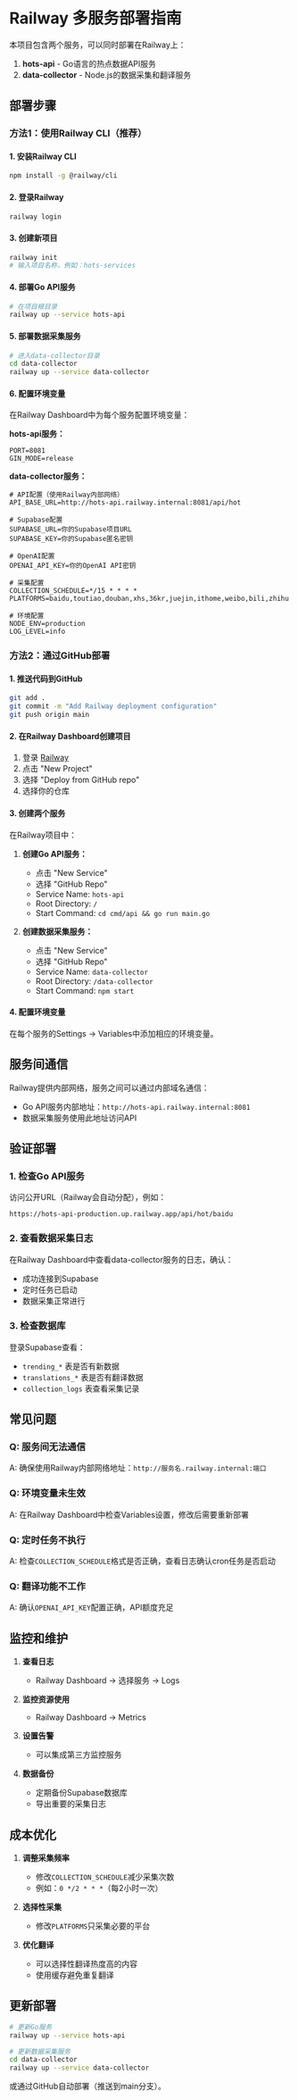 # Railway 多服务部署指南

本项目包含两个服务，可以同时部署在Railway上：
1. **hots-api** - Go语言的热点数据API服务
2. **data-collector** - Node.js的数据采集和翻译服务

## 部署步骤

### 方法1：使用Railway CLI（推荐）

#### 1. 安装Railway CLI
```bash
npm install -g @railway/cli
```

#### 2. 登录Railway
```bash
railway login
```

#### 3. 创建新项目
```bash
railway init
# 输入项目名称，例如：hots-services
```

#### 4. 部署Go API服务
```bash
# 在项目根目录
railway up --service hots-api
```

#### 5. 部署数据采集服务
```bash
# 进入data-collector目录
cd data-collector
railway up --service data-collector
```

#### 6. 配置环境变量

在Railway Dashboard中为每个服务配置环境变量：

**hots-api服务：**
```
PORT=8081
GIN_MODE=release
```

**data-collector服务：**
```
# API配置（使用Railway内部网络）
API_BASE_URL=http://hots-api.railway.internal:8081/api/hot

# Supabase配置
SUPABASE_URL=你的Supabase项目URL
SUPABASE_KEY=你的Supabase匿名密钥

# OpenAI配置
OPENAI_API_KEY=你的OpenAI API密钥

# 采集配置
COLLECTION_SCHEDULE=*/15 * * * *
PLATFORMS=baidu,toutiao,douban,xhs,36kr,juejin,ithome,weibo,bili,zhihu

# 环境配置
NODE_ENV=production
LOG_LEVEL=info
```

### 方法2：通过GitHub部署

#### 1. 推送代码到GitHub
```bash
git add .
git commit -m "Add Railway deployment configuration"
git push origin main
```

#### 2. 在Railway Dashboard创建项目

1. 登录 [Railway](https://railway.app)
2. 点击 "New Project"
3. 选择 "Deploy from GitHub repo"
4. 选择你的仓库

#### 3. 创建两个服务

在Railway项目中：

1. **创建Go API服务：**
   - 点击 "New Service"
   - 选择 "GitHub Repo"
   - Service Name: `hots-api`
   - Root Directory: `/`
   - Start Command: `cd cmd/api && go run main.go`

2. **创建数据采集服务：**
   - 点击 "New Service"
   - 选择 "GitHub Repo"
   - Service Name: `data-collector`
   - Root Directory: `/data-collector`
   - Start Command: `npm start`

#### 4. 配置环境变量

在每个服务的Settings → Variables中添加相应的环境变量。

## 服务间通信

Railway提供内部网络，服务之间可以通过内部域名通信：

- Go API服务内部地址：`http://hots-api.railway.internal:8081`
- 数据采集服务使用此地址访问API

## 验证部署

### 1. 检查Go API服务
访问公开URL（Railway会自动分配），例如：
```
https://hots-api-production.up.railway.app/api/hot/baidu
```

### 2. 查看数据采集日志
在Railway Dashboard中查看data-collector服务的日志，确认：
- 成功连接到Supabase
- 定时任务已启动
- 数据采集正常进行

### 3. 检查数据库
登录Supabase查看：
- `trending_*` 表是否有新数据
- `translations_*` 表是否有翻译数据
- `collection_logs` 表查看采集记录

## 常见问题

### Q: 服务间无法通信
A: 确保使用Railway内部网络地址：`http://服务名.railway.internal:端口`

### Q: 环境变量未生效
A: 在Railway Dashboard中检查Variables设置，修改后需要重新部署

### Q: 定时任务不执行
A: 检查`COLLECTION_SCHEDULE`格式是否正确，查看日志确认cron任务是否启动

### Q: 翻译功能不工作
A: 确认`OPENAI_API_KEY`配置正确，API额度充足

## 监控和维护

1. **查看日志**
   - Railway Dashboard → 选择服务 → Logs

2. **监控资源使用**
   - Railway Dashboard → Metrics

3. **设置告警**
   - 可以集成第三方监控服务

4. **数据备份**
   - 定期备份Supabase数据库
   - 导出重要的采集日志

## 成本优化

1. **调整采集频率**
   - 修改`COLLECTION_SCHEDULE`减少采集次数
   - 例如：`0 */2 * * *`（每2小时一次）

2. **选择性采集**
   - 修改`PLATFORMS`只采集必要的平台

3. **优化翻译**
   - 可以选择性翻译热度高的内容
   - 使用缓存避免重复翻译

## 更新部署

```bash
# 更新Go服务
railway up --service hots-api

# 更新数据采集服务
cd data-collector
railway up --service data-collector
```

或通过GitHub自动部署（推送到main分支）。